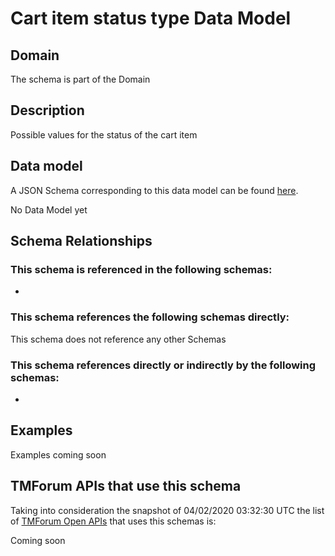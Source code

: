 # Cart item status type Data Model

## Domain

The  schema is part of the  Domain

## Description

Possible values for the status of the cart item

## Data model

A JSON Schema corresponding to this data model can be found
[here](https://github.com/tmforum-rand/schemas/blob/candidates/Customer/CartItemStatusType.schema.json).

No Data Model yet

## Schema Relationships

### This schema is referenced in the following schemas:

-

### This schema references the following schemas directly:

This schema does not reference any other Schemas

### This schema references directly or indirectly by the following schemas:

-



## Examples

Examples coming soon

## TMForum APIs that use this schema

Taking into consideration the snapshot of 04/02/2020 03:32:30 UTC the list of [TMForum Open APIs](https://www.tmforum.org/open-apis/) that uses this schemas is:

Coming soon